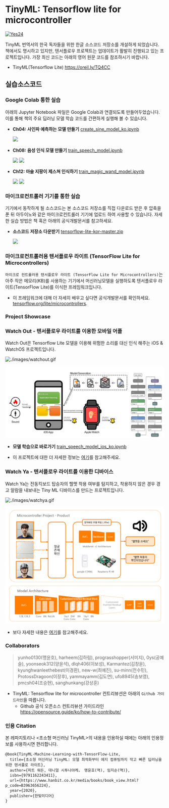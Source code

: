 # TinyML: Tensorflow lite for microcontroller

[![Yes24](./images/tinyML_bookcover_kor.jpg)](https://www.yes24.com/Product/Goods/91879171)

<!--
[![Oreilly](./images/tinyML_bookcover_eng.jpg)](https://learning.oreilly.com/library/view/tinyml/9781492052036/)
-->

TinyML 번역서의 한국 독자들을 위한 한글 소스코드 저장소를 개설하게 되었습니다. 책에서도 명시하고 있지만, 텐서플로우 프로젝트는 업데이트가 활발히 진행되고 있는 프로젝트입니다. 가장 최신 코드는 아래의 영어 원문 코드를 참조하시기 바랍니다.

- TinyML(Tensorflow Lite) <https://oreil.ly/TQ4CC>

## 실습소스코드

### Google Colab 통한 실습
아래의 Jupyter Notebook 파일은 Google Colab과 연결되도록 만들어두었습니다. 이를 통해 책의 주요 딥러닝 모델 학습 코드를 간편하게 실행해 볼 수 있습니다.

- __Ch04: 사인파 예측하는 모델 만들기__ [create_sine_model_ko.ipynb ](https://colab.research.google.com/github/yunho0130/tensorflow-lite/blob/master/tensorflow/lite/micro/examples/hello_world/create_sine_model_ko.ipynb)

    ![](./images/sinewave.png)

- __Ch08: 음성 인식 모델 만들기__ [train_speech_model.ipynb](https://colab.research.google.com/github/yunho0130/tensorflow-lite/blob/master/tensorflow/lite/micro/examples/micro_speech/train_speech_model_ko.ipynb)

    ![](./images/training_audio.gif)
    ![](./images/cross_entropy.gif)

- __Ch12: 마술 지팡이 제스쳐 인식하기__ [train_magic_wand_model.ipynb](https://colab.research.google.com/github/yunho0130/tensorflow-lite/blob/master/tensorflow/lite/micro/examples/magic_wand/train/train_magic_wand_model_kor.ipynb)

    ![](./images/training.gif)
    ![](./images/tensorboard.gif)


### 마이크로컨트롤러 기기를 통한 실습  
기기에서 동작하게 될 소스코드는 본 소스코드 저장소를 직접 다운로드 받은 후 압축을 푼 뒤 아두이노와 같은 마이크로컨트롤러 기기에 업로드 하여 사용할 수 있습니다. 자세한 실습 방법은 책 혹은 아래의 공식개발문서를 참고하세요.

- __소스코드 저장소 다운받기__ [tensorflow-lite-kor-master.zip](https://github.com/yunho0130/tensorflow-lite/archive/master.zip)

    ![](./images/microcontroller.png)

### 마이크로컨트롤러용 텐서플로우 라이트 (TensorFlow Lite for Microcontrollers)

`마이크로 컨트롤러용 텐서플로우 라이트 (TensorFlow Lite for Microcontrollers)`는 아주 작은 메모리(KB)를 사용하는 기기에서 머신러닝모델을 실행하도록 텐서플로우 라이트(TensorFlow Lite)를 이식한 프레임워크입니다.
- 이 프레임워크에 대해 더 자세히 배우고 싶다면 공식개발문서를 확인하세요. [tensorflow.org/lite/microcontrollers](https://www.tensorflow.org/lite/microcontrollers).

### Project Showcase

### Watch Out - 텐서플로우 라이트를 이용한 모바일 어플

Watch Out은 Tensorflow Lite 모델을 이용해 위험한 소리를 대신 인식 해주는 iOS & WatchOS 프로젝트입니다.

![./images/watchout.gif](./images/watchout.gif)

![./images/systemArchitecture.png](./images/systemArchitecture.png)

- __모델 학습으로 바로가기__ [train_speech_model_ios_ko.ipynb](https://colab.research.google.com/github/yunho0130/tensorflow-lite/blob/master/mobile_team_project/model_training/train_speech_model_ios_ko.ipynb)

- 이 프로젝트에 대한 더 자세한 정보는 [여기](https://github.com/yoonseok312/watch-out)를 참고해주세요.


### Watch Ya - 텐서플로우 라이트를 이용한 디바이스

Watch Ya는 전동킥보드 탑승자의 헬멧 착용 여부를 탐지하고, 착용하지 않은 경우 경고 알람을 내보내는 Tiny ML 디바이스를 만드는 프로젝트입니다.   

![./images/watchya.gif](./images/watchya.gif)

![./images/systemArchitecture_watchya.png](./images/systemArchitecture_watchya.png)

- 보다 자세한 내용은 [여기](https://github.com/yunho0130/tensorflow-lite/tree/master/usecase_watchingyou_mobility)를 참고해주세요.


### Collaborators

> yunho0130(맹윤호), harheem(김하림), prograsshopper(서미지), 0ys(공예슬), yoonseok312(양윤석), dlqh406(이보성), Karmantez(김창윤), kyunghwanleethebest(이경환), new-w(최예진), su-minn(전수민), ProtossDragoon(이장후), yammayamm(김도연), ufo8945(송보영), pmcsh04(조승현), sanghunkang(강상훈)


* TinyML: Tensorflow lite for microcontroller   컨트리뷰션은 아래의 `Github 가이드라인`을 따릅니다.
    - Github 공식 오픈소스 컨트리뷰션 가이드라인 <https://opensource.guide/ko/how-to-contribute/>

### 인용 Citation
본 레파지토리나 <초소형 머신러닝 TinyML>의 내용을 인용하실 때에는 아래의 인용정보를 사용하시면 편리합니다.
```
@book{TinyML-Machine-Learning-with-TensorFlow-Lite,
  title={초소형 머신러닝 TinyML: 모델 최적화부터 에지 컴퓨팅까지 작고 빠른 딥러닝을 위한 텐서플로 라이트},
  author={피트 워든, 대니얼 시투나야케， 맹윤호(역), 임지순(역)},
  isbn={9791162243411},
  url={https://www.hanbit.co.kr/media/books/book_view.html?p_code=B3963656224},
  year={2020},
  publisher={한빛미디어}
}
```
